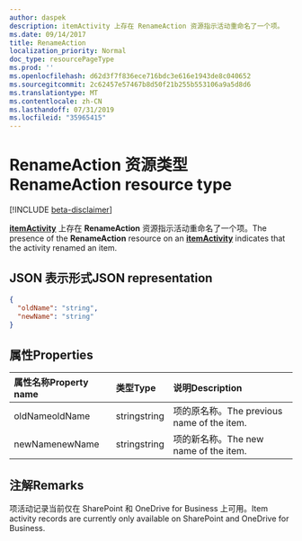 ```yaml
---
author: daspek
description: itemActivity 上存在 RenameAction 资源指示活动重命名了一个项。
ms.date: 09/14/2017
title: RenameAction
localization_priority: Normal
doc_type: resourcePageType
ms.prod: ''
ms.openlocfilehash: d62d3f7f836ece716bdc3e616e1943de8c040652
ms.sourcegitcommit: 2c62457e57467b8d50f21b255b553106a9a5d8d6
ms.translationtype: MT
ms.contentlocale: zh-CN
ms.lasthandoff: 07/31/2019
ms.locfileid: "35965415"
---
```

# <a name="renameaction-resource-type"></a><span data-ttu-id="6c577-103">RenameAction 资源类型</span><span class="sxs-lookup"><span data-stu-id="6c577-103">RenameAction resource type</span></span>

[!INCLUDE [beta-disclaimer](../../includes/beta-disclaimer.md)]

<span data-ttu-id="6c577-104">[**itemActivity**][activity] 上存在 **RenameAction** 资源指示活动重命名了一个项。</span><span class="sxs-lookup"><span data-stu-id="6c577-104">The presence of the **RenameAction** resource on an [**itemActivity**][activity] indicates that the activity renamed an item.</span></span>

[activity]: itemactivity.md

## <a name="json-representation"></a><span data-ttu-id="6c577-105">JSON 表示形式</span><span class="sxs-lookup"><span data-stu-id="6c577-105">JSON representation</span></span>

<!-- {
  "blockType": "resource",
  "optionalProperties": [ ],
  "@type": "microsoft.graph.renameAction"
}-->

```json
{
  "oldName": "string",
  "newName": "string"
}
```

## <a name="properties"></a><span data-ttu-id="6c577-106">属性</span><span class="sxs-lookup"><span data-stu-id="6c577-106">Properties</span></span>

| <span data-ttu-id="6c577-107">属性名称</span><span class="sxs-lookup"><span data-stu-id="6c577-107">Property name</span></span> | <span data-ttu-id="6c577-108">类型</span><span class="sxs-lookup"><span data-stu-id="6c577-108">Type</span></span>   | <span data-ttu-id="6c577-109">说明</span><span class="sxs-lookup"><span data-stu-id="6c577-109">Description</span></span>
|:--------------|:-------|:----------------------------------------------------
| <span data-ttu-id="6c577-110">oldName</span><span class="sxs-lookup"><span data-stu-id="6c577-110">oldName</span></span>       | <span data-ttu-id="6c577-111">string</span><span class="sxs-lookup"><span data-stu-id="6c577-111">string</span></span> | <span data-ttu-id="6c577-112">项的原名称。</span><span class="sxs-lookup"><span data-stu-id="6c577-112">The previous name of the item.</span></span>
| <span data-ttu-id="6c577-113">newName</span><span class="sxs-lookup"><span data-stu-id="6c577-113">newName</span></span>       | <span data-ttu-id="6c577-114">string</span><span class="sxs-lookup"><span data-stu-id="6c577-114">string</span></span> | <span data-ttu-id="6c577-115">项的新名称。</span><span class="sxs-lookup"><span data-stu-id="6c577-115">The new name of the item.</span></span>

## <a name="remarks"></a><span data-ttu-id="6c577-116">注解</span><span class="sxs-lookup"><span data-stu-id="6c577-116">Remarks</span></span>

<span data-ttu-id="6c577-117">项活动记录当前仅在 SharePoint 和 OneDrive for Business 上可用。</span><span class="sxs-lookup"><span data-stu-id="6c577-117">Item activity records are currently only available on SharePoint and OneDrive for Business.</span></span>

<!--
{
  "type": "#page.annotation",
  "description": "The RenameAction object provides information about an activity that renamed an item.",
  "keywords": "activities,activity,action,rename,renamed",
  "section": "documentation",
  "tocPath": "Resources/RenameAction",
  "suppressions": []
}
-->
